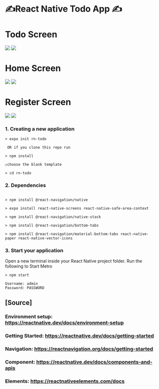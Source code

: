 # ✍️React Native Todo App ✍️

# Todo Screen

![](assets/img/todo.png) ![](assets/img/todo-check.png)

# Home Screen

![](assets/img/home.png) ![](assets/img/login-validation.png)

# Register Screen

![](assets/img/register.png) ![](assets/img/register-validation.png)

### 1. Creating a new application
```
> expo init rn-todo 

 OR if you clone this repo run

> npm install

☑️choose the blank template

> cd rn-todo

````
### 2. Dependencies

````

> npm install @react-navigation/native

> expo install react-native-screens react-native-safe-area-context

> npm install @react-navigation/native-stack

> npm install @react-navigation/bottom-tabs

> npm install @react-navigation/material-bottom-tabs react-native-paper react-native-vector-icons

````

### 3. Start your application

 Open a new terminal inside your React Native project folder. Run the following to Start Metro

````
> npm start

Username: admin
Password: PASSWORD
````

## [Source]

### Environment setup: https://reactnative.dev/docs/environment-setup

### Getting Started: https://reactnative.dev/docs/getting-started

### Navigation: https://reactnavigation.org/docs/getting-started

### Component: https://reactnative.dev/docs/components-and-apis

### Elements: https://reactnativeelements.com/docs
